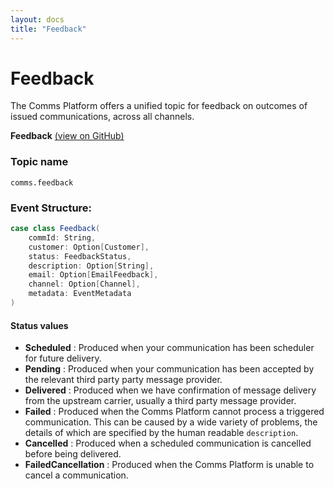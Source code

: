 ```yaml
---
layout: docs
title: "Feedback"
---
```


# Feedback

The Comms Platform offers a unified topic for feedback on outcomes of issued communications, across all channels.

**Feedback** [(view on GitHub)](https://github.com/ovotech/comms-kafka-messages/blob/master/modules/core/src/main/scala/com/ovoenergy/comms/model/Feedback.scala)

### Topic name
```comms.feedback```

### Event Structure:
```scala
case class Feedback(
    commId: String,
    customer: Option[Customer],
    status: FeedbackStatus,
    description: Option[String],
    email: Option[EmailFeedback],
    channel: Option[Channel],
    metadata: EventMetadata
)
```

#### Status values
- **Scheduled** : Produced when your communication has been scheduler for future delivery.
- **Pending** : Produced when your communication  has been accepted by the relevant third party party message provider.
- **Delivered** : Produced when we have confirmation of message delivery from the upstream carrier, usually a third party message provider.
- **Failed** : Produced when the Comms Platform cannot process a triggered communication. This can be caused by a wide variety of problems, the details of which are specified by the human readable `description`.
- **Cancelled** : Produced when a scheduled communication is cancelled before being delivered.
- **FailedCancellation** : Produced when the Comms Platform is unable to cancel a communication.
